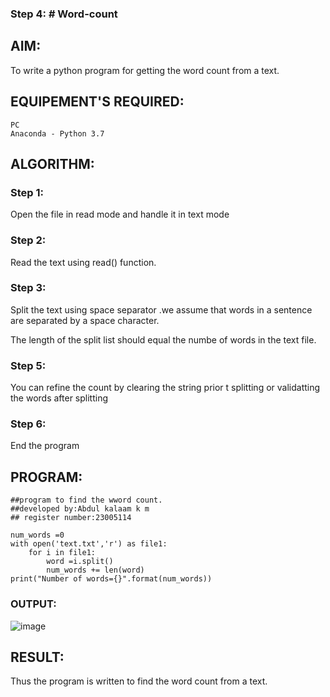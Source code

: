 
### Step 4: # Word-count
## AIM:
To write a python program for getting the word count from a text.
## EQUIPEMENT'S REQUIRED: 
```
PC
Anaconda - Python 3.7
```
## ALGORITHM: 
### Step 1:
Open the file in read mode and handle it in text mode

### Step 2: 
Read the text using read() function.
 
### Step 3: 
Split the text using space separator .we assume that words in a sentence are separated by a space character.

The length of the split list should equal the numbe of words in the text file. 

### Step 5:
You can refine the count by clearing the string prior t splitting or validatting the words after splitting 

### Step 6:
 End the program

## PROGRAM:

```
##program to find the wword count.
##developed by:Abdul kalaam k m
## register number:23005114

num_words =0
with open('text.txt','r') as file1:
    for i in file1:
        word =i.split()
        num_words += len(word)
print("Number of words={}".format(num_words))
```


### OUTPUT:
![image](https://github.com/23004205/Word-count/assets/138971114/ae8074bb-45bf-4712-bc98-cd5da1ab4049)

## RESULT:
Thus the program is written to find the word count from a text.
